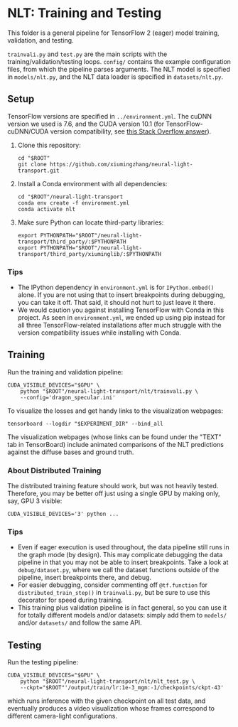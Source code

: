 # NLT: Training and Testing

This folder is a general pipeline for TensorFlow 2 (eager) model training,
validation, and testing.

`trainvali.py` and `test.py` are the main scripts with the
training/validation/testing loops. `config/` contains the example configuration
files, from which the pipeline parses arguments. The NLT model is specified in
`models/nlt.py`, and the NLT data loader is specified in `datasets/nlt.py`.


## Setup

TensorFlow versions are specified in `../environment.yml`. The cuDNN version we
used is 7.6, and the CUDA version 10.1 (for TensorFlow-cuDNN/CUDA version
compatibility, see
[this Stack Overflow answer](https://stackoverflow.com/a/50622526/2106753)).

1. Clone this repository:
    ```
    cd "$ROOT"
    git clone https://github.com/xiumingzhang/neural-light-transport.git
    ```

1. Install a Conda environment with all dependencies:
    ```
    cd "$ROOT"/neural-light-transport
    conda env create -f environment.yml
    conda activate nlt
    ```

1. Make sure Python can locate third-party libraries:
    ```
    export PYTHONPATH="$ROOT"/neural-light-transport/third_party/:$PYTHONPATH
    export PYTHONPATH="$ROOT"/neural-light-transport/third_party/xiuminglib/:$PYTHONPATH
    ```

### Tips

* The IPython dependency in `environment.yml` is for `IPython.embed()` alone.
  If you are not using that to insert breakpoints during debugging, you can
  take it off. That said, it should not hurt to just leave it there.
* We would caution you against installing TensorFlow with Conda in this project.
  As seen in `environment.yml`, we ended up using pip instead for all three
  TensorFlow-related installations after much struggle with the version
  compatibility issues while installing with Conda.


## Training

Run the training and validation pipeline:
```
CUDA_VISIBLE_DEVICES="$GPU" \
    python "$ROOT"/neural-light-transport/nlt/trainvali.py \
    --config='dragon_specular.ini'
```

To visualize the losses and get handy links to the visualization webpages:
```
tensorboard --logdir "$EXPERIMENT_DIR" --bind_all
```
The visualization webpages (whose links can be found under the "TEXT" tab
in TensorBoard) include animated comparisons of the NLT predictions against
the diffuse bases and ground truth.

### About Distributed Training

The distributed training feature should work, but was not heavily tested.
Therefore, you may be better off just using a single GPU by making only, say,
GPU 3 visible:
```
CUDA_VISIBLE_DEVICES='3' python ...
```

### Tips

* Even if eager execution is used throughout, the data pipeline still runs in
  the graph mode (by design). This may complicate debugging the data pipeline
  in that you may not be able to insert breakpoints. Take a look at
  `debug/dataset.py`, where we call the dataset functions outside of the
  pipeline, insert breakpoints there, and debug.
* For easier debugging, consider commenting off `@tf.function` for
  `distributed_train_step()` in `trainvali.py`, but be sure to use this
  decorator for speed during training.
* This training plus validation pipeline is in fact general, so you can use it
  for totally different models and/or datasets: simply add them to `models/`
  and/or `datasets/` and follow the same API.


## Testing

Run the testing pipeline:
```
CUDA_VISIBLE_DEVICES="$GPU" \
    python "$ROOT"/neural-light-transport/nlt/nlt_test.py \
    --ckpt="$ROOT"'/output/train/lr:1e-3_mgm:-1/checkpoints/ckpt-43'
```
which runs inference with the given checkpoint on all test data, and eventually
produces a video visualization whose frames correspond to different camera-light
configurations.
